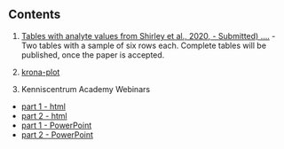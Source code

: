 Contents
--------

1.  [Tables with analyte values from Shirley et al., 2020, - Submitted)
    ….](https://uashogeschoolutrecht.github.io/kinetics_tables.html) -
    Two tables with a sample of six rows each. Complete tables will be
    published, once the paper is accepted.

2.  [krona-plot](https://uashogeschoolutrecht.github.io/krona/krona_taxonomy.html)

3.  Kenniscentrum Academy Webinars

 - [part 1 - html](https://uashogeschoolutrecht.github.io/webinars/webinar_part_1.html)
 - [part 2 - html](https://uashogeschoolutrecht.github.io/webinars/webinar_part_2.html)
 - [part 1 - PowerPoint](https://uashogeschoolutrecht.github.io/webinars/webinar_part_1.pptx)
 - [part 2 - PowerPoint](https://uashogeschoolutrecht.github.io/webinars/webinar_part_2.pptx)